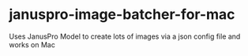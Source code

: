 # januspro-image-batcher-for-mac
Uses JanusPro Model to create lots of images via a json config file and works on Mac  

